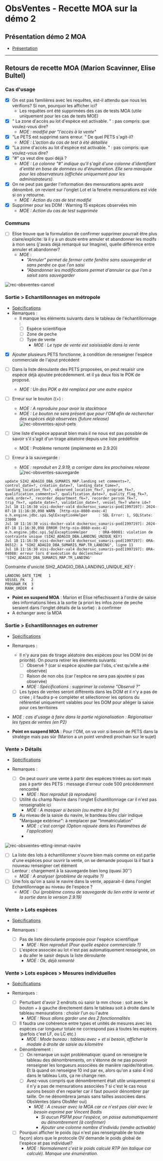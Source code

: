# ObsVentes - Recette MOA sur la démo 2 

## Présentation démo 2 MOA 

- [Présentation](/projects/obsvente/not/not-24-004-obsventes-refonte-demo-moa-2.9.19.md)

---

## Retours de recette MOA (Marion Scavinner, Elise Bultel)


### Cas d'usage

- [X] On est pas familières avec les requêtes, est-il attendu que nous les vérifions? Si non, pourquoi les afficher ici?
  - Les requêtes ont été supprimées des cas de tests MOA (utile uniquement pour les cas de tests MOE)
- [X] " La zone d'accès au lot d'espèce est activable. " : pas compris: que voulez-vous dire?
  - _MOE : modifié par "l'accès à la vente"_
- [X] "Le PETS est supprimé sans erreur. " De quel PETS s'agit-il?
  - _MOE : L'action du cas de test à été détaillée_
- [X] "La zone d'accès au lot d'espèce est activable. " : pas compris: que voulez-vous dire?
- [X] "#" ça veut dire quoi déjà ?
  - _MOE : La colonne "#" indique qu'il s'agit d'une colonne d'identifiant d'entité en base de données ou d'énumération. Elle sera masquée pour les observateurs (affichée uniquement pour les administrateurs)._
- [X] On ne peut pas garder l'information des mensurations après avoir dénombré. on revient sur l'onglet Lot et la fenetre mensurations est vide si on y retourne.
  - _MOE : Action du cas de test modifié_
- [X] Supprimer pour les DOM : Warning 15 espèces observées min
  - _MOE : Action du cas de test supprimée_


### Communs 

- [ ] Elise trouve que la formulation de confirmer supprimer pourrait être plus claire/explicite: là il y a un doute entre annuler et abandonner les modifs à mon sens (j'avais déjà remarqué sur Imagine), quelle différence entre annuler et abandonner?
  - _MOE_ :
    - _"Annuler" permet de fermer cette fenêtre sans sauvegarder et sans perdre ce que l'on saisi_
    - _"Abandonner les modifications permet d'annuler ce que l'on a saisit sans sauvegarder_ 

![rec-obsventes-cancel](/projects/obsvente/rec/images/rec-24-001-2.9.19.2-annuler-sans-sauvegarder.png)


### Sortie > Echantillonnages en métropole 
- [Spécifications](/projects/obsvente/spe/collecte_de_donnees.md#sortie--echantillonnages-en-métropole)
- Remarques  : 
  - Il manque les éléments suivants dans le tableau de l'échantillonnage :
      - [ ] Espèce scientifique
      - [ ] Zone de peche
      - [ ] Type de vente
        - _MOE : Le type de vente est saisissable dans la vente_

- [X] Ajouter plusieurs PETS fonctionne, à condition de renseigner l'espèce commerciale de l'ajout précédent
- [ ] Dans la liste déroulante des PETS proposées, on peut resaisir une espèce déjà ajoutée précédemment. et il ya deux fois le POK de proposé.
  - _MOE : Un des POK a été remplacé par une autre espèce_
- [ ] Erreur sur le bouton ((+) :
  - _MOE : A reproduire pour avoir la stacktrace_
  - _MOE : Le bouton ne sera présent que pour l'OM afin de rechercher des espèces déjà observées (future release)_ 
![rec-obsventes-ajout-pets](/projects/obsvente/rec/images/rec-24-002-2.9.19.2-ajout-pets.png)

- [ ] Une liste d'espèce apparait bien mais il ne nous est pas possible de savoir s'il s'agit d'un tirage aléatoire depuis une liste prédéfinie
  - MOE : Problème remonté (implémenté en 2.9.20)
- [ ] Erreur à la sauvegarde : 
  - _MOE : reproduit en 2.9.19, a corriger dans les prochaines release_
![rec-obsventes-sauvegarde](/projects/obsvente/rec/images/rec-24-003-2.9.19.2-sauvegarde.png)

```
update SIH2_ADAGIO_DBA_SUMARIS_MAP.landing set comments=?, control_date=?, creation_date=?, landing_date_time=?, landing_location_fk=?, observed_location_fk=?, program_fk=?, qualification_comments=?, qualification_date=?, quality_flag_fk=?, rank_order=?, recorder_department_fk=?, recorder_person_fk=?, trip_fk=?, update_date=?, validation_date=?, vessel_fk=? where id=?
Jul 18 11:16:30 visi-docker-val4 dockersvc_sumaris-pod[1997197]: 2024-07-18 11:16:30,098 WARN  [http-nio-8080-exec-4] o.h.engine.jdbc.spi.SqlExceptionHelper     : SQL Error: 1, SQLState: 23000
Jul 18 11:16:30 visi-docker-val4 dockersvc_sumaris-pod[1997197]: 2024-07-18 11:16:30,098 ERROR [http-nio-8080-exec-4] o.h.engine.jdbc.spi.SqlExceptionHelper     : ORA-00001: violation de contrainte unique (SIH2_ADAGIO_DBA.LANDING_UNIQUE_KEY)
Jul 18 11:16:30 visi-docker-val4 dockersvc_sumaris-pod[1997197]: ORA-06512: à "SIH2_ADAGIO_DBA_SUMARIS_MAP.TR_LANDING", ligne 11
Jul 18 11:16:30 visi-docker-val4 dockersvc_sumaris-pod[1997197]: ORA-04088: erreur lors d'exécution du déclencheur 'SIH2_ADAGIO_DBA_SUMARIS_MAP.TR_LANDING'
```

Contrainte d'unicité SIH2_ADAGIO_DBA.LANDING_UNIQUE_KEY :
```
LANDING_DATE_TIME	1
VESSEL_FK	2
PROGRAM_FK	3
RANK_ORDER	4
```

- **Point en suspend MOA** : Marion et Elise réflechissent à l'ordre de saisie des informations liées à la sortie (a priori les infos zone de peche seraient dans l'onglet détails de la sortie) : à confirmer
- A échanger avec la MOA

### Sortie > Echantillonnages en outremer
- [Spécifications](/projects/obsvente/spe/collecte_de_donnees.md#sortie--echantillonnages-en-outremer)
- Remarques  :
  - Il n'y aura pas de tirage aléatoire des espèces pour les DOM (ni de priorité). On pourra retirer les élements suivants:
    - [ ] Observé ? (car si espèce ajoutée par l'obs, c'est qu'elle a été observée)
    - [ ] Raison de non obs (car l'espèce ne sera pas ajoutée si pas observée)
    - _MOE : Spécifications : supprimer la colonne "Observé ?"_
  - [ ] Les types de ventes seront différents dans les DOM et il n'y a pas de criée ; il faudra p-e compléter et sélectionner les options du référentiel uniquement valables pour les DOM pour alléger la saisie pour ces territoires

- _MOE : cas d'usage à faire dans la partie régionalisation : Régionaliser les types de ventes (en P2)_


- **Point en suspend MOA** : Pour l'OM, on va voir si besoin de PETS dans la stratégie mais pas sûr (Marion a un point vendredi prochain sur le sujet)

### Vente > Détails
- [Spécifications](/projects/obsvente/spe/collecte_de_donnees.md#vente--détails)

- Remarques  : 
  - [ ] On peut ouvrir une vente à partir des espèces trirées au sort mais pas à partir des PETS : message d'erreur code 500 précédemment rencontré 
    - _MOE : Non reproduit (à reproduire)_
  - [ ] Utilité du champ Navire dans l'onglet Echantillonnage car il n'est pas renseignable ici
    - _MOE : A masquer si besoin (ou mettre à la fin)_
  - [X] Au niveau de la saisie du navire, le bandeau bleu clair indique "Marquage extérieur": à remplacer par "Immatriculation"
    - _MOE : c'est corrigé (Option rajouée dans les Paramètres de l'application)_
    - 
![rec-obsventes-etting-immat-navire](/projects/obsvente/rec/images/rec-24-005-2.9.19.2-setting-immat-navire.png)

  - [ ] La liste des lots à échantillonner s'ouvre bien mais comme on est partie d'une espèces pour ouvrir la vente, on se demande pouquoi là il faut à nouveau renseigner cet élément
  - [ ] Lenteur : chargement à la sauvegarde bien long (quasi 30'')
    - _MOE : A analyser (problème de requête ?)_
  - [ ] Une fois qu'on a saisi le navire dans la vente, apparait-il dans l'onglet Echantillonnage au niveau de l'espèce ? 
    - _MOE : Oui (problème connu de sauvegarde du lien entre la vente et la sortie dans la version 2.9.19)_

### Vente > Lots espèces
- [Spécifications](/projects/obsvente/spe/collecte_de_donnees.md#vente--lots-espèces)

- Remarques  : 
  - [ ] Pas de liste déroulante proposée pour l'espèce scientifique
    - _MOE : Non reproduit (Pour quelle espèce commerciale ?)_
  - [ ] L'espèce associée au lot n'est pas automatiquement renseignée, on a du aller le saisir depuis la liste déroulante
    - _MOE : Ok, déjà remonté_

### Vente > Lots espèces > Mesures individuelles
- [Spécifications](/projects/obsvente/spe/collecte_de_donnees.md#vente--lots-espèces--mesures-individuelles)

- Remarques  : 
  - [ ] Perturbant d'avoir 2 endroits où saisir la mm chose : soit avec le bouton + à gauche directement dans le tableau soit à droite dans le tableau mensurations : choisir l'un ou l'autre
    - _MOE : Nous allons garder une des 2 fonctionnalités_
  - [ ] Il faudra une cohérence entre types et unités de mesures avec les espèces car longueur totale ne correspond pas à toutes les espèces (parfois  c'est LF, ou LC etc.)
    - _MOE : Mode bureau : tableau avec + et si besoin, afficher la modale à droite de saisie au kilomètre_
  - Dénombrement : 
    - [ ] On remarque un sujet problématique: quand on renseigne le tableau des dénombrements, on s'étonne de ne pas pouvoir renseigner les longueurs associées de manière rapide/itérative. Et là quand on renseigne 10 ind par ex, alors qu'on a saisi 4 ind dans le tableau Lots, ça ne change rien.
    - [ ] Avez-vous compris que dénombrement était utile uniquement si il n'y a pas de mensurations associées ? si c'est le cas nous aurons besoin d'en reparler car il faut pouvoir dénombrer par taille. On ne dénombrera jamais sans tailles associées dans ObsVentes (dans ObsMer oui)
      - _MOE : A creuser avec la MOA car ce n'est pas clair avec le besoin exprimé par Vincent Badts_
        - _Si aucun PSFM pour l'espèce, on passe automatiquement au dénombrement (à confirmer)_
        - _Ajouter une colonne nombre d'individu (rendre activable)_
  - [ ] Pourquoi afficher le poids (qui n'est pas renseignable de toute façon) alors que le protocole OV demande le poids global de l'espèce et pas individuel?
    - _MOE : Normalement c'est le poids calculé RTP (en italique car calculé). Manque une énumération._
